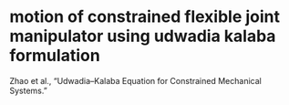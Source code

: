 # motion of constrained flexible joint manipulator using udwadia kalaba formulation

Zhao et al., “Udwadia–Kalaba Equation for Constrained Mechanical Systems.”
